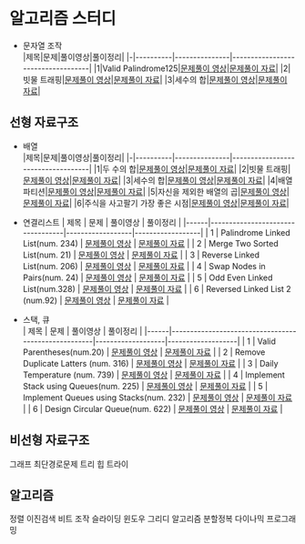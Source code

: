# 알고리즘 스터디 

- 문자열 조작<br> 
|제목|문제|풀이영상|풀이정리|
|-|----------|---------------|-----------------------------------|
|1|Valid Palindrome125|[문제풀이 영상]()|[문제풀이 자료]()|
|2|빗물 트래핑|[문제풀이 영상]()|[문제풀이 자료]()|
|3|세수의 합|[문제풀이 영상]()|[문제풀이 자료]()|

## 선형 자료구조<br> 

- 배열 <br> 
|제목|문제|풀이영상|풀이정리|
|-|----------|---------------|-----------------------------------|
|1|두 수의 합|[문제풀이 영상]()|[문제풀이 자료]()|
|2|빗물 트래핑|[문제풀이 영상]()|[문제풀이 자료]()|
|3|세수의 합|[문제풀이 영상]()|[문제풀이 자료]()|
|4|배열 파티션|[문제풀이 영상]()|[문제풀이 자료]()|
|5|자신을 제외한 배열의 곱|[문제풀이 영상]()|[문제풀이 자료]()|
|6|주식을 사고팔기 가장 좋은 시점|[문제풀이 영상]()|[문제풀이 자료]()|

- 연결리스트 
| 제목 | 문제                              | 풀이영상         | 풀이정리          |
|------|----------------------------------|------------------|------------------|
| 1    | Palindrome Linked List(num. 234) | [문제풀이 영상]() | [문제풀이 자료]() |
| 2    | Merge Two Sorted List(num. 21)   | [문제풀이 영상]() | [문제풀이 자료]() |
| 3    | Reverse Linked List(num. 206)    | [문제풀이 영상]() | [문제풀이 자료]() |
| 4    | Swap Nodes in Pairs(num. 24)     | [문제풀이 영상]() | [문제풀이 자료]() |
| 5    | Odd Even Linked List(num.328)    | [문제풀이 영상]() | [문제풀이 자료]() |
| 6    | Reversed Linked List 2 (num.92)  | [문제풀이 영상]() | [문제풀이 자료]() |

- 스택, 큐  
| 제목 | 문제                                                 | 풀이영상           | 풀이정리          |
|------|-----------------------------------------------------|-------------------|-------------------|
| 1    | Valid Parentheses(num.20)                           | [문제풀이 영상]()  | [문제풀이 자료]() |
| 2    | Remove Duplicate Latters (num. 316)                 | [문제풀이 영상]()  | [문제풀이 자료]() |
| 3    | Daily Temperature (num. 739)                        | [문제풀이 영상]()  | [문제풀이 자료]() |
| 4    | Implement Stack using Queues(num. 225)              | [문제풀이 영상]()  | [문제풀이 자료]() |
| 5    | Implement Queues using Stacks(num. 232)             | [문제풀이 영상]()  | [문제풀이 자료]() |
| 6    | Design Circular Queue(num. 622)                     | [문제풀이 영상]()  | [문제풀이 자료]() |



## 비선형 자료구조 <br>
  그래프
  최단경로문제
  트리
  힙
  트라이
## 알고리즘<br>
  정렬
  이진검색
  비트 조작
  슬라이딩 윈도우
  그리디 알고리즘
  분할정복
  다이나믹 프로그래밍 
  
  
